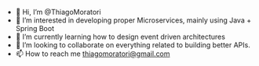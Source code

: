 - 👋 Hi, I’m @ThiagoMoratori
- 👀 I’m interested in developing proper Microservices, mainly using Java + Spring Boot
- 🌱 I’m currently learning how to design event driven architectures
- 💞️ I’m looking to collaborate on everything related to building better APIs.
- 📫 How to reach me thiagomoratori@gmail.com

<!---
ThiagoMoratori/ThiagoMoratori is a ✨ special ✨ repository because its `README.md` (this file) appears on your GitHub profile.
You can click the Preview link to take a look at your changes.
--->
